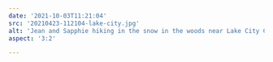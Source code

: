 ```yaml
---
date: '2021-10-03T11:21:04'
src: '20210423-112104-lake-city.jpg'
alt: 'Jean and Sapphie hiking in the snow in the woods near Lake City Colorado'
aspect: '3:2'

---
```

